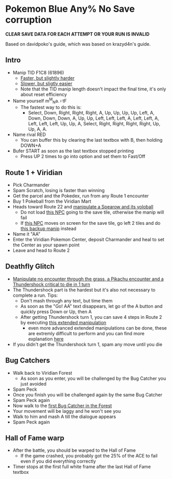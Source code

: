 # Pokemon Blue Any% No Save corruption
**CLEAR SAVE DATA FOR EACH ATTEMPT OR YOUR RUN IS INVALID**

Based on davidpoko's guide, which was based on krazyd4n's guide.

## Intro
- Manip TID F1C8 (61896)
  - [Faster, but slightly harder](https://youtu.be/hjFPSA1YEYk)
  - [Slower, but sligtly easier](https://youtu.be/u5_hDQ7H98w)
  - Note that the TID manip length doesn't impact the final time, it's only about reset efficiency
- Name yourself m<sup>M</sup><sub>N</sub>a.♀tF
  - The fastest way to do this is:
    - Select, Down, Right, Right, Right, A, Up, Up, Up, Up, Left, A, Down, Down, Down, A, Up, Up, Left, Left, Left, A, Left, Left, A, Left, Left, Left, Up, Up, A, Select, Right, Right, Right, Right, Up, Up, A, A.
- Name rival RED
  - You can buffer this by clearing the last textbox with B, then holding DOWN+A
- Bufer START as soon as the last textbox stopped printing
  - Press UP 2 times to go into option and set them to Fast/Off

## Route 1  + Viridian
- Pick Charmander
- Spam Scratch, losing is faster than winning
- Get the parcel and the Pokedex, run from any Route 1 encounter
- Buy 1 Pokeball from the Viridian Mart
- Heads toward Route 22 and [manipulate a Spearow and its yoloball](https://youtu.be/Juvj2kGndfo)
  - Do not load [this NPC](https://gunnermaniac.com/pokeworld?local=1#6/23) going to the save tile, otherwise the manip will fail
  - If [this NPC](https://gunnermaniac.com/pokeworld?local=1#13/20) moves on screen for the save tile, go left 2 tiles and do [this backup manip](https://youtu.be/8V8q03cT2Tg) instead
- Name it "AA"
- Enter the Viridian Pokemon Center, deposit Charmander and heal to set the Center as your spawn point
- Leave and head to Route 2

## Deathfly Glitch
- [Manipulate no encounter through the grass, a Pikachu encounter and a Thundershock critical to die in 1 turn](https://youtu.be/wmnWBtQiLag)
- The Thundershock part is the hardest but it's also not necessary to complete a run. Tips:
  - Don't mash through any text, but time them
  - As soon as the "Go! AA" text disappears, let go of the A button and quickly press Down or Up, then A
  - After getting Thundershock turn 1, you can save 4 steps in Route 2 by executing [this extended manipulation](https://pastebin.com/FYwz9mne)
    - even more advanced extended manipulations can be done, these are extremly difficult to perform and you can find more explanation [here](https://pastebin.com/RJSVGU6H) 
- If you didn't get the Thundershock turn 1, spam any move until you die

## Bug Catchers
- Walk back to Viridian Forest
  - As soon as you enter, you will be challenged by the Bug Catcher you just avoided
- Spam Peck
- Once you finish you will be challenged again by the same Bug Catcher
- Spam Peck again
- Now walk to the [first Bug Catcher in the Forest](https://i.imgur.com/SS6ickY.png)
- Your movement will be laggy and he won't see you
- Walk to him and mash A till the dialogue appears
- Spam Peck again

## Hall of Fame warp
- After the battle, you should be warped to the Hall of Fame
  - If the game crashed, you probably got the 25% of the ACE to fail even if you did everything correctly
- Timer stops at the first full white frame after the last Hall of Fame textbox
